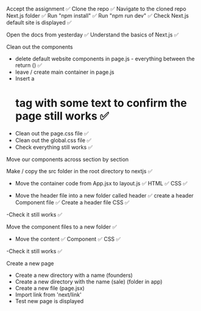 Accept the assignment ✅
Clone the repo ✅
Navigate to the cloned repo Next.js folder ✅
Run "npm install" ✅
Run "npm run dev" ✅
Check Next.js default site is displayed ✅

Open the docs from yesterday ✅
Understand the basics of Next.js ✅

Clean out the components

- delete default website components in page.js - everything between the return () ✅
- leave / create main container in page.js
- Insert a <h1> tag with some text to confirm the page still works ✅
- Clean out the page.css file ✅
- Clean out the global.css file ✅
- Check everything still works ✅

Move our components across section by section

Make / copy the src folder in the root directory to nextjs ✅

- Move the container code from App.jsx to layout.js ✅
  HTML ✅
  CSS ✅

- Move the header file into a new folder called header ✅
  create a header Component file ✅
  Create a header file CSS ✅

-Check it still works ✅

Move the component files to a new folder ✅

- Move the content ✅
  Component ✅
  CSS ✅

-Check it still works ✅

Create a new page

- Create a new directory with a name (founders)
- Create a new directory with the name (sale) (folder in app)
- Create a new file (page.jsx)
- Import link from 'next/link'
- Test new page is displayed
